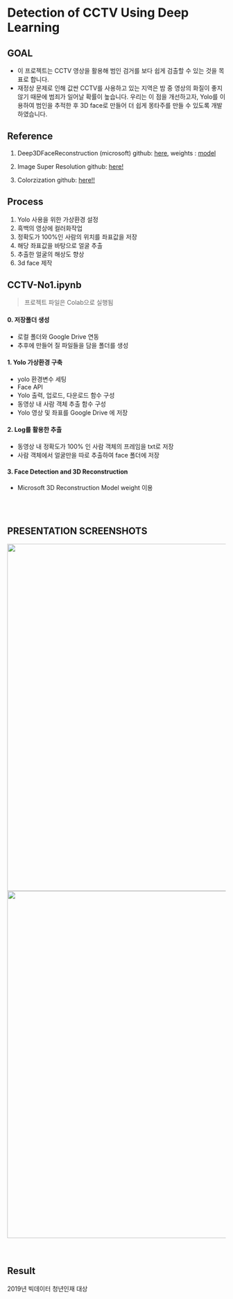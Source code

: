 # Detection of CCTV Using Deep Learning


GOAL
-----
* 이 프로젝트는 CCTV 영상을 활용해 범인 검거를 보다 쉽게 검출할 수 있는 것을 목표로 합니다.
* 재정상 문제로 인해 값싼 CCTV를 사용하고 있는 지역은 밤 중 영상의 화질이 좋지 않기 때문에 범죄가 일어날 확률이 높습니다. 우리는 이 점을 개선하고자, Yolo를 이용하여 범인을 추적한 후 3D face로 만들어 더 쉽게 몽타주를 만들 수 있도록 개발하였습니다.

Reference
----

1. Deep3DFaceReconstruction (microsoft) github: [here], weights : [model]

[here]: https://github.com/microsoft/Deep3DFaceReconstruction

[model]:https://faces.dmi.unibas.ch/bfm/

2. Image Super Resolution github: [here!]

[here!]:https://github.com/idealo/image-super-resolution

3. Colorzization github: [here!!]

[here!!]:https://github.com/jantic/DeOldify


Process
----

1. Yolo 사용을 위한 가상환경 설정
2. 흑백의 영상에 컬러화작업
3. 정확도가 100%인 사람의 위치를 좌표값을 저장
4. 해당 좌표값을 바탕으로 얼굴 추출
5. 추출한 얼굴의 해상도 향상
6. 3d face 제작


CCTV-No1.ipynb
----
> 프로젝트 파일은 Colab으로 실행됨

#### 0. 저장폴더 생성
- 로컬 폴더와 Google Drive 연동
- 추후에 만들어 질 파일들을 담을 폴더를 생성

#### 1. Yolo 가상환경 구축
- yolo 환경변수 세팅
- Face API 
- Yolo 출력, 업로드, 다운로드 함수 구성
- 동영상 내 사람 객체 추출 함수 구성
- Yolo 영상 및 좌표를 Google Drive 에 저장


#### 2. Log를 활용한 추출
- 동영상 내 정확도가 100% 인 사람 객체의 프레임을 txt로 저장
- 사람 객체에서 얼굴만을 따로 추출하여 face 폴더에 저장

#### 3. Face Detection and 3D Reconstruction
- Microsoft 3D Reconstruction Model weight 이용

</br>
</br>


PRESENTATION SCREENSHOTS
--------

<div>
<img width="800" src="https://user-images.githubusercontent.com/39688690/72540921-f7c74a80-38c4-11ea-97af-b88d33a8971f.png">
</div> 

<div>
<img width="800" src="https://user-images.githubusercontent.com/39688690/72540926-fa29a480-38c4-11ea-8be8-eb5b1de1bb3d.png">
</div> 

</br>
</br>

Result
------

2019년 빅데이터 청년인재 대상

</br>
</br>


